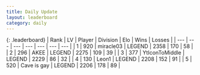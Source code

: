 ```yaml
---
title: Daily Update
layout: leaderboard
category: daily
---
```


{: .leaderboard}
| Rank | LV | Player | Division | Elo | Wins | Losses |
| --- | --- | --- | --- | --- | --- | --- |
| <span data-change="0">1</span> | 920 | <span title="ID: 416373">miracle03</span> | LEGEND | <span data-change="14">2358</span> | <span data-change="6">170</span> | <span data-change="0">58</span> |
| <span data-change="0">2</span> | 296 | <span title="ID: 455100">AKEE</span> | LEGEND | <span data-change="3">2275</span> | <span data-change="1">109</span> | <span data-change="0">39</span> |
| <span data-change="0">3</span> | 377 | <span title="ID: 108623">YtIconToMiddle</span> | LEGEND | <span data-change="22">2229</span> | <span data-change="4">86</span> | <span data-change="0">32</span> |
| <span data-change="10">4</span> | 130 | <span title="ID: 538611">Leon1</span> | LEGEND | <span data-change="47">2208</span> | <span data-change="10">152</span> | <span data-change="0">91</span> |
| <span data-change="-1">5</span> | 520 | <span title="ID: 382502">Cave is gay</span> | LEGEND | <span data-change="0">2206</span> | <span data-change="0">178</span> | <span data-change="0">89</span> |